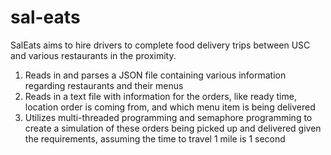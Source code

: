 # sal-eats

SalEats aims to hire drivers to complete food delivery trips between USC and various restaurants in the proximity.
1. Reads in and parses a JSON file containing various information regarding restaurants and their menus
2. Reads in a text file with information for the orders, like ready time, location order is coming from, and which menu item is being delivered
3. Utilizes multi-threaded programming and semaphore programming to create a simulation of these orders being picked up and delivered given the requirements, assuming the time to travel 1 mile is 1 second

